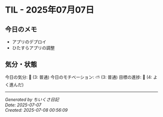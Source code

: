 # TIL - 2025年07月07日

## 今日のメモ
 - アプリのデプロイ
 - ひたすらアプリの調整

## 気分・状態
今日の気分: 🙂 (3: 普通)
今日のモチベーション: ⛅ (3: 普通)
目標の進捗: 🌿 (4: よく進んだ)

---
*Generated by ちいくさ日記*  
*Date: 2025-07-07*  
*Created: 2025-07-08 00:56:09*
